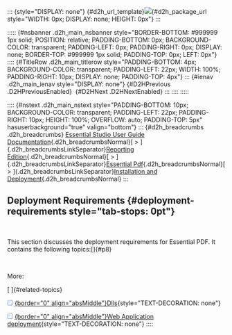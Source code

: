::: {style="DISPLAY: none"}
[](ms-xhelp:///?Id=d2h_url_template){#d2h_url_template}![](!package_url!){#d2h_package_url style="WIDTH: 0px; DISPLAY: none; HEIGHT: 0px"}
:::

::::: {#nsbanner .d2h_main_nsbanner style="BORDER-BOTTOM: #999999 1px solid; POSITION: relative; PADDING-BOTTOM: 0px; BACKGROUND-COLOR: transparent; PADDING-LEFT: 0px; PADDING-RIGHT: 0px; DISPLAY: none; BORDER-TOP: #999999 1px solid; PADDING-TOP: 0px; LEFT: 0px"}
:::: {#TitleRow .d2h_main_titlerow style="PADDING-BOTTOM: 4px; BACKGROUND-COLOR: transparent; PADDING-LEFT: 22px; WIDTH: 100%; PADDING-RIGHT: 10px; DISPLAY: none; PADDING-TOP: 4px"}
::: {#ienav .d2h_main_ienav style="DISPLAY: none"}
[](ms-xhelp:///?Id=1110ba6c-c83c-455f-a612-c21d0be32f75){#D2HPrevious .D2HPreviousEnabled}  [](ms-xhelp:///?Id=bd675b38-0d6f-4cd3-bd10-3fda4d316f9c){#D2HNext .D2HNextEnabled}
:::
::::
:::::

:::: {#nstext .d2h_main_nstext style="PADDING-BOTTOM: 10px; BACKGROUND-COLOR: transparent; PADDING-LEFT: 22px; PADDING-RIGHT: 10px; HEIGHT: 100%; OVERFLOW: auto; PADDING-TOP: 5px" hasuserbackground="true" valign="bottom"}
::: {#d2h_breadcrumbs .d2h_breadcrumbs}
[Essential Studio User Guide Documentation](ms-xhelp:///?Id=12457748-09e3-4d74-a240-8e049cedf030){.d2h_breadcrumbsNormal}[ \> ]{.d2h_breadcrumbsLinkSeparator}[Reporting Edition](ms-xhelp:///?Id=027aa5b6-6676-4f93-ad23-c20e8c45792e){.d2h_breadcrumbsNormal}[ \> ]{.d2h_breadcrumbsLinkSeparator}[Essential Pdf](ms-xhelp:///?Id=22756092-3da5-4797-9514-dab0617c6902){.d2h_breadcrumbsNormal}[ \> ]{.d2h_breadcrumbsLinkSeparator}[Installation and Deployment](ms-xhelp:///?Id=35112f6d-24b4-4034-acbe-0ca336e68481){.d2h_breadcrumbsNormal}
:::

## Deployment Requirements {#deployment-requirements style="tab-stops: 0pt"}

 

This section discusses the deployment requirements for Essential PDF. It contains the following topics:[]{#p8}

 

More:

[ ]{#related-topics}

[![](button.gif){border="0" align="absMiddle"}Dlls](ms-xhelp:///?Id=bd675b38-0d6f-4cd3-bd10-3fda4d316f9c){style="TEXT-DECORATION: none"}

[![](button.gif){border="0" align="absMiddle"}Web Application deployment](ms-xhelp:///?Id=23b9e04e-f8f8-416a-b944-b336ef3b6dbc){style="TEXT-DECORATION: none"}
::::
